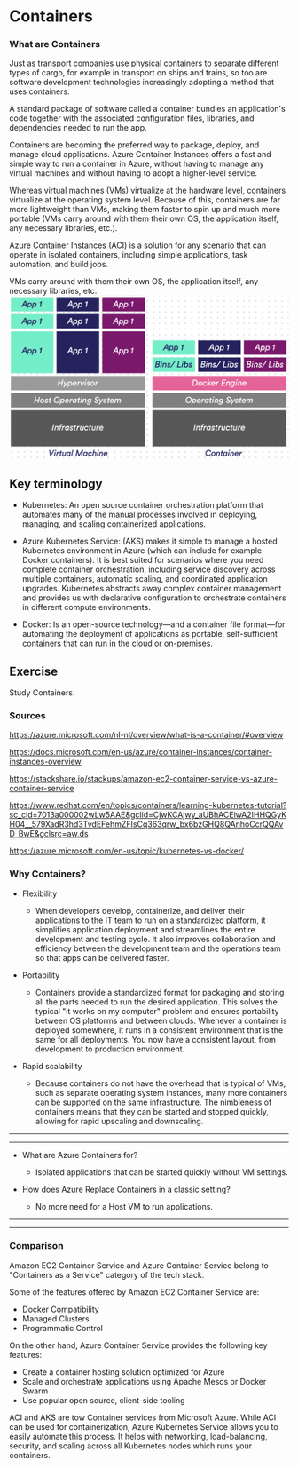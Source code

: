 # Containers


### What are Containers 

Just as transport companies use physical containers to separate different types of cargo, for example in transport on ships and trains, so too are software development technologies increasingly adopting a method that uses containers.

A standard package of software called a container bundles an application's code together with the associated configuration files, libraries, and dependencies needed to run the app. 

Containers are becoming the preferred way to package, deploy, and manage cloud applications. Azure Container Instances offers a fast and simple way to run a container in Azure, without having to manage any virtual machines and without having to adopt a higher-level service.

Whereas virtual machines (VMs) virtualize at the hardware level, containers virtualize at the operating system level. Because of this, containers are far more lightweight than VMs, making them faster to spin up and much more portable (VMs carry around with them their own OS, the application itself, any necessary libraries, etc.).

Azure Container Instances (ACI) is a solution for any scenario that can operate in isolated containers, including simple applications, task automation, and build jobs. 

VMs carry around with them their own OS, the application itself, any necessary libraries, etc.
![screenshot](../00_includes/azureweek3/azz14.png)

## Key terminology

- Kubernetes: An open source container orchestration platform that automates many of the manual processes involved in deploying, managing, and scaling containerized applications.


- Azure Kubernetes Service:  (AKS) makes it simple to manage a hosted Kubernetes environment in Azure (which can include for example Docker containers). It is best suited for scenarios where you need complete container orchestration, including service discovery across multiple containers, automatic scaling, and coordinated application upgrades. Kubernetes abstracts away complex container management and provides us with declarative configuration to orchestrate containers in different compute environments.

- Docker: Is an open-source technology—and a container file format—for automating the deployment of applications as portable, self-sufficient containers that can run in the cloud or on-premises.

## Exercise
 
 Study Containers.


### Sources

https://azure.microsoft.com/nl-nl/overview/what-is-a-container/#overview


https://docs.microsoft.com/en-us/azure/container-instances/container-instances-overview

https://stackshare.io/stackups/amazon-ec2-container-service-vs-azure-container-service

https://www.redhat.com/en/topics/containers/learning-kubernetes-tutorial?sc_cid=7013a000002wLw5AAE&gclid=CjwKCAjwy_aUBhACEiwA2IHHQGyKH04__579XadR3hd3TvdEFehmZFIsCq363qrw_bx6bzGHQ8QAnhoCcrQQAvD_BwE&gclsrc=aw.ds

https://azure.microsoft.com/en-us/topic/kubernetes-vs-docker/

### Why Containers?

- Flexibility

  - When developers develop, containerize, and deliver their applications to the IT team to run on a standardized platform, it simplifies application deployment and streamlines the entire development and testing cycle. It also improves collaboration and efficiency between the development team and the operations team so that apps can be delivered faster.


- Portability

  - Containers provide a standardized format for packaging and storing all the parts needed to run the desired application. This solves the typical "it works on my computer" problem and ensures portability between OS platforms and between clouds. Whenever a container is deployed somewhere, it runs in a consistent environment that is the same for all deployments. You now have a consistent layout, from development to production environment.

- Rapid scalability

  - Because containers do not have the overhead that is typical of VMs, such as separate operating system instances, many more containers can be supported on the same infrastructure. The nimbleness of containers means that they can be started and stopped quickly, allowing for rapid upscaling and downscaling.


---
---

- What are Azure Containers for?

  - Isolated applications that can be started quickly without VM settings.

- How does Azure Replace Containers in a classic setting?

  - No more need for a Host VM to run applications.
---
---

  ### Comparison


Amazon EC2 Container Service and Azure Container Service belong to "Containers as a Service" category of the tech stack.

Some of the features offered by Amazon EC2 Container Service are:

- Docker Compatibility
- Managed Clusters
- Programmatic Control

On the other hand, Azure Container Service provides the following key features:

- Create a container hosting solution optimized for Azure
- Scale and orchestrate applications using Apache Mesos or Docker Swarm
- Use popular open source, client-side tooling


ACI and AKS are tow Container services from Microsoft Azure.
While ACI can be used for containerization, Azure Kubernetes Service allows you to easily automate this process. It helps with networking, load-balancing, security, and scaling across all Kubernetes nodes which runs your containers.
